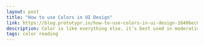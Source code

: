 ```yaml
---
layout: post
title: "How to use Colors in UI Design"
link: https://blog.prototypr.io/how-to-use-colors-in-ui-design-16406ec06753
description: Color is like everything else, it’s best used in moderation. You will tend to get better results if you stick to max three primary colors in your color scheme.
tags: color reading
---
```

